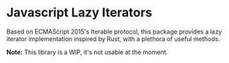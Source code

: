 # Javascript Lazy Iterators

Based on ECMAScript 2015's Iterable protocol, this package provides a lazy iterator implementation inspired by Rust, with a plethora of useful methods.

**Note:** This library is a WIP, it's not usable at the moment.
